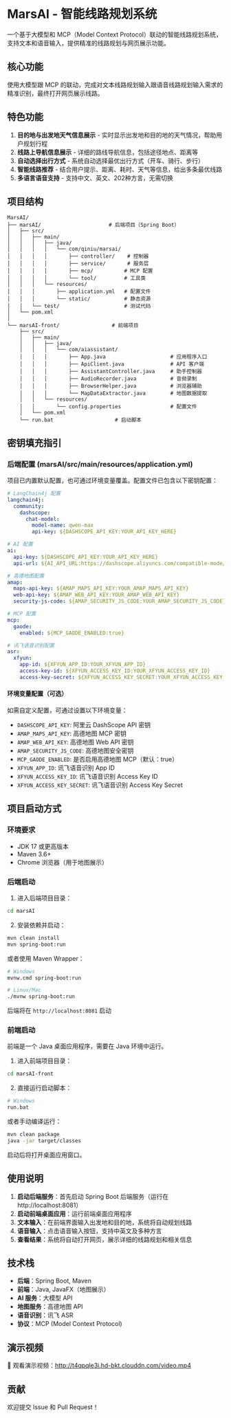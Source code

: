 # MarsAI - 智能线路规划系统

一个基于大模型和 MCP（Model Context Protocol）联动的智能线路规划系统，支持文本和语音输入，提供精准的线路规划与网页展示功能。

## 核心功能

使用大模型跟 MCP 的联动，完成对文本线路规划输入跟语音线路规划输入需求的精准识别，最终打开网页展示线路。

## 特色功能

1. **目的地与出发地天气信息展示** - 实时显示出发地和目的地的天气情况，帮助用户规划行程
2. **线路上导航信息展示** - 详细的路线导航信息，包括途径地点、距离等
3. **自动选择出行方式** - 系统自动选择最优出行方式（开车、骑行、步行）
4. **智能线路推荐** - 结合用户提示、距离、耗时、天气等信息，给出多条最优线路
5. **多语言语音支持** - 支持中文、英文、202种方言，无需切换

## 项目结构

```
MarsAI/
├── marsAI/                      # 后端项目（Spring Boot）
│   ├── src/
│   │   ├── main/
│   │   │   ├── java/
│   │   │   │   └── com/qiniu/marsai/
│   │   │   │       ├── controller/    # 控制器
│   │   │   │       ├── service/       # 服务层
│   │   │   │       ├── mcp/          # MCP 配置
│   │   │   │       └── tool/         # 工具类
│   │   │   └── resources/
│   │   │       ├── application.yml   # 配置文件
│   │   │       └── static/           # 静态资源
│   │   └── test/                     # 测试代码
│   └── pom.xml
│
└── marsAI-front/                 # 前端项目
    ├── src/
    │   ├── main/
    │   │   ├── java/
    │   │   │   └── com/aiassistant/
    │   │   │       ├── App.java                     # 应用程序入口
    │   │   │       ├── ApiClient.java               # API 客户端
    │   │   │       ├── AssistantController.java     # 助手控制器
    │   │   │       ├── AudioRecorder.java           # 音频录制
    │   │   │       ├── BrowserHelper.java           # 浏览器辅助
    │   │   │       └── MapDataExtractor.java        # 地图数据提取
    │   │   └── resources/
    │   │       └── config.properties                # 配置文件
    │   └── pom.xml
    └── run.bat                    # 启动脚本
```

## 密钥填充指引

### 后端配置 (marsAI/src/main/resources/application.yml)

项目已内置默认配置，也可通过环境变量覆盖。配置文件已包含以下密钥配置：

```yaml
# LangChain4j 配置
langchain4j:
  community:
    dashscope:
      chat-model:
        model-name: qwen-max
        api-key: ${DASHSCOPE_API_KEY:YOUR_API_KEY_HERE}

# AI 配置
ai:
  api-key: ${DASHSCOPE_API_KEY:YOUR_API_KEY_HERE}
  api-url: ${AI_API_URL:https://dashscope.aliyuncs.com/compatible-mode/v1/chat/completions}

# 高德地图配置
amap:
  maps-api-key: ${AMAP_MAPS_API_KEY:YOUR_AMAP_MAPS_API_KEY}
  web-api-key: ${AMAP_WEB_API_KEY:YOUR_AMAP_WEB_API_KEY}
  security-js-code: ${AMAP_SECURITY_JS_CODE:YOUR_AMAP_SECURITY_JS_CODE}

# MCP 配置
mcp:
  gaode:
    enabled: ${MCP_GAODE_ENABLED:true}

# 讯飞语音识别配置
asr:
  xfyun:
    app-id: ${XFYUN_APP_ID:YOUR_XFYUN_APP_ID}
    access-key-id: ${XFYUN_ACCESS_KEY_ID:YOUR_XFYUN_ACCESS_KEY_ID}
    access-key-secret: ${XFYUN_ACCESS_KEY_SECRET:YOUR_XFYUN_ACCESS_KEY_SECRET}
```

#### 环境变量配置（可选）

如需自定义配置，可通过设置以下环境变量：

- `DASHSCOPE_API_KEY`: 阿里云 DashScope API 密钥
- `AMAP_MAPS_API_KEY`: 高德地图 MCP 密钥
- `AMAP_WEB_API_KEY`: 高德地图 Web API 密钥
- `AMAP_SECURITY_JS_CODE`: 高德地图安全密钥
- `MCP_GAODE_ENABLED`: 是否启用高德地图 MCP（默认：true）
- `XFYUN_APP_ID`: 讯飞语音识别 App ID
- `XFYUN_ACCESS_KEY_ID`: 讯飞语音识别 Access Key ID
- `XFYUN_ACCESS_KEY_SECRET`: 讯飞语音识别 Access Key Secret

## 项目启动方式

### 环境要求

- JDK 17 或更高版本
- Maven 3.6+
- Chrome 浏览器（用于地图展示）

### 后端启动

1. 进入后端项目目录：
```bash
cd marsAI
```

2. 安装依赖并启动：
```bash
mvn clean install
mvn spring-boot:run
```

或者使用 Maven Wrapper：
```bash
# Windows
mvnw.cmd spring-boot:run

# Linux/Mac
./mvnw spring-boot:run
```

后端将在 `http://localhost:8081` 启动

### 前端启动

前端是一个 Java 桌面应用程序，需要在 Java 环境中运行。

1. 进入前端项目目录：
```bash
cd marsAI-front
```

2. 直接运行启动脚本：
```bash
# Windows
run.bat
```

或者手动编译运行：
```bash
mvn clean package
java -jar target/classes
```

启动后将打开桌面应用窗口。

## 使用说明

1. **启动后端服务**：首先启动 Spring Boot 后端服务（运行在 http://localhost:8081）
2. **启动前端桌面应用**：运行前端桌面应用程序
3. **文本输入**：在前端界面输入出发地和目的地，系统将自动规划线路
4. **语音输入**：点击语音输入按钮，支持中英文及多种方言
5. **查看结果**：系统将自动打开网页，展示详细的线路规划和相关信息

## 技术栈

- **后端**：Spring Boot, Maven
- **前端**：Java, JavaFX（地图展示）
- **AI 服务**：大模型 API
- **地图服务**：高德地图 API
- **语音识别**：讯飞 ASR
- **协议**：MCP (Model Context Protocol)

## 演示视频

🎥 观看演示视频：http://t4qpqle3i.hd-bkt.clouddn.com/video.mp4

## 贡献

欢迎提交 Issue 和 Pull Request！
